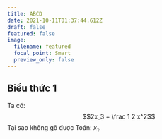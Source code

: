 ```yaml
---
title: ABCD
date: 2021-10-11T01:37:44.612Z
draft: false
featured: false
image:
  filename: featured
  focal_point: Smart
  preview_only: false
---
```

## Biểu thức 1
Ta có:
$$2x_3 + \frac 1 2 x^2$$
Tại sao không gõ được Toán: $x_1$.